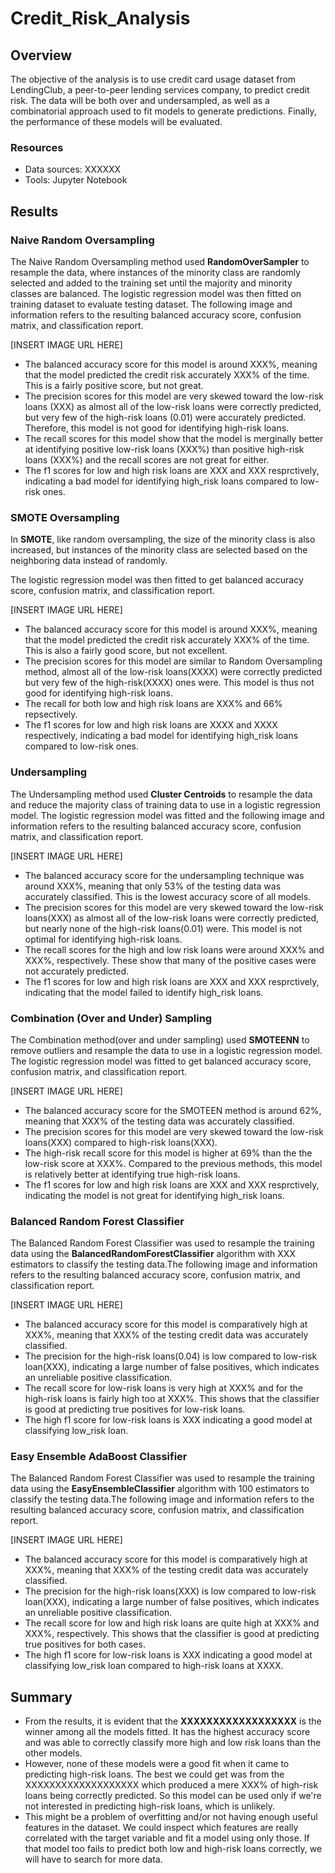 # Credit_Risk_Analysis

## Overview
The objective of the analysis is to use credit card usage dataset from LendingClub, a peer-to-peer lending services company, to predict credit risk. The data will be both over and undersampled, as well as a combinatorial approach used to fit models to generate predictions. Finally, the performance of these models will be evaluated.

### Resources

- Data sources: XXXXXX
- Tools: Jupyter Notebook

## Results

### Naive Random Oversampling

The Naive Random Oversampling method used **RandomOverSampler** to resample the data, where instances of the minority class are randomly selected and added to the training set until the majority and minority classes are balanced. The logistic regression model was then fitted on training dataset to evaluate testing dataset. The following image and information refers to the resulting balanced accuracy score, confusion matrix, and classification report.

[INSERT IMAGE URL HERE]

- The balanced accuracy score for this model is around XXX%, meaning that the model predicted the credit risk accurately XXX% of the time. This is a fairly positive score, but not great.
- The precision scores for this model are very skewed toward the low-risk loans (XXX) as almost all of the low-risk loans were correctly predicted, but very few of the high-risk loans (0.01) were accurately predicted. Therefore, this model is not good for identifying high-risk loans.
- The recall scores for this model show that the model is merginally better at identifying positive low-risk loans (XXX%) than positive high-risk loans (XXX%) and the recall scores are not great for either.
- The f1 scores for low and high risk loans are XXX and XXX resprctively, indicating a bad model for identifying high_risk loans compared to low-risk ones.

### SMOTE Oversampling

In **SMOTE**, like random oversampling, the size of the minority class is also increased, but instances of the minority class are selected based on the neighboring data instead of randomly.

The logistic regression model was then fitted to get balanced accuracy score, confusion matrix, and classification report.

[INSERT IMAGE URL HERE]

- The balanced accuracy score for this model is around XXX%, meaning that the model predicted the credit risk accurately XXX% of the time. This is also a fairly good score, but not excellent.
- The precision scores for this model are similar to Random Oversampling method, almost all of the low-risk loans(XXXX) were correctly predicted but very few of the high-risk(XXXX) ones were. This model is thus not good for identifying high-risk loans.
- The recall for both low and high risk loans are XXX% and 66% repsectively.
- The f1 scores for low and high risk loans are XXXX and XXXX respectively, indicating a bad model for identifying high_risk loans compared to low-risk ones.

### Undersampling

The Undersampling method used **Cluster Centroids** to resample the data and reduce the majority class of training data to use in a logistic regression model. The logistic regression model was fitted and the following image and information refers to the resulting balanced accuracy score, confusion matrix, and classification report.

[INSERT IMAGE URL HERE]

- The balanced accuracy score for the undersampling technique was around XXX%, meaning that only 53% of the testing data was accurately classified. This is the lowest accuracy score of all models.
- The precision scores for this model are very skewed toward the low-risk loans(XXX) as almost all of the low-risk loans were correctly predicted, but nearly none of the high-risk loans(0.01) were. This model is not optimal for identifying high-risk loans.
- The recall scores for the high and low risk loans were around XXX% and XXX%, respectively. These show that many of the positive cases were not accurately predicted.
- The f1 scores for low and high risk loans are XXX and XXX resprctively, indicating that the model failed to identify high_risk loans.

### Combination (Over and Under) Sampling

The Combination method(over and under sampling) used **SMOTEENN** to remove outliers and resample the data to use in a logistic regression model. The logistic regression model was fitted to get balanced accuracy score, confusion matrix, and classification report.

[INSERT IMAGE URL HERE]

- The balanced accuracy score for the SMOTEEN method is around 62%, meaning that XXX% of the testing data was accurately classified. 
- The precision scores for this model are very skewed toward the low-risk loans(XXX) compared to high-risk loans(XXX).
- The high-risk recall score for this model is higher at 69% than the the low-risk score at XXX%. Compared to the previous methods, this model is relatively better at identifying true high-risk loans.
- The f1 scores for low and high risk loans are XXX and XXX resprctively, indicating the model is not great for identifying high_risk loans.

### Balanced Random Forest Classifier

The Balanced Random Forest Classifier was used to resample the training data using the **BalancedRandomForestClassifier** algorithm with XXX estimators to classify the testing data.The following image and information refers to the resulting balanced accuracy score, confusion matrix, and classification report.

[INSERT IMAGE URL HERE]

- The balanced accuracy score for this model is comparatively high at XXX%, meaning that XXX% of the testing credit data was accurately classified.
- The precision for the high-risk loans(0.04) is low compared to low-risk loan(XXX), indicating a large number of false positives, which indicates an unreliable positive classification.
- The recall score for low-risk loans is very high at XXX% and for the high-risk loans is fairly high too at XXX%. This shows that the classifier is good at predicting true positives for low-risk loans.
- The high f1 score for low-risk loans is XXX indicating a good model at classifying low_risk loan.

### Easy Ensemble AdaBoost Classifier

The Balanced Random Forest Classifier was used to resample the training data using the **EasyEnsembleClassifier** algorithm with 100 estimators to classify the testing data.The following image and information refers to the resulting balanced accuracy score, confusion matrix, and classification report.

[INSERT IMAGE URL HERE]

- The balanced accuracy score for this model is comparatively high at XXX%, meaning that XXX% of the testing credit data was accurately classified.
- The precision for the high-risk loans(XXX) is low compared to low-risk loan(XXX), indicating a large number of false positives, which indicates an unreliable positive classification.
- The recall score for low and high risk loans are quite high at XXX% and XXX%, respectively. This shows that the classifier is good at predicting true positives for both cases.
- The high f1 score for low-risk loans is XXX indicating a good model at classifying low_risk loan compared to high-risk loans at XXXX.

## Summary

- From the results, it is evident that the **XXXXXXXXXXXXXXXXXX** is the winner among all the models fitted. It has the highest accuracy score and was able to correctly classify more high and low risk loans than the other models.
- However, none of these models were a good fit when it came to predicting high-risk loans. The best we could get was from the XXXXXXXXXXXXXXXXXXX which produced a mere XXX% of high-risk loans being correctly predicted. So this model can be used only if we're not interested in predicting high-risk loans, which is unlikely.
- This might be a problem of overfitting and/or not having enough useful features in the dataset. We could inspect which features are really correlated with the target variable and fit a model using only those. If that model too fails to predict both low and high-risk loans correctly, we will have to search for more data. 
